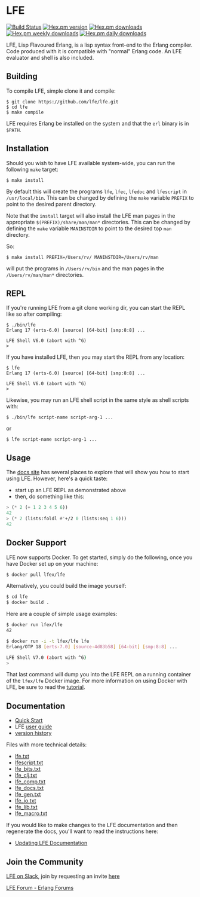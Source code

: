 # LFE

[![Build Status](https://github.com/lfe/lfe/workflows/ci%2Fcd/badge.svg)](https://github.com/lfe/lfe/actions)
[![Hex.pm version](https://img.shields.io/hexpm/v/lfe.svg)](https://hex.pm/packages/lfe)
[![Hex.pm downloads](https://img.shields.io/hexpm/dt/lfe.svg)](https://hex.pm/packages/lfe)
[![Hex.pm weekly downloads](https://img.shields.io/hexpm/dw/lfe.svg)](https://hex.pm/packages/lfe)
[![Hex.pm daily downloads](https://img.shields.io/hexpm/dd/lfe.svg)](https://hex.pm/packages/lfe)

LFE, Lisp Flavoured Erlang, is a lisp syntax front-end to the Erlang
compiler. Code produced with it is compatible with "normal" Erlang
code. An LFE evaluator and shell is also included.


## Building

To compile LFE, simple clone it and compile:

```shell
$ git clone https://github.com/lfe/lfe.git
$ cd lfe
$ make compile
```

LFE requires Erlang be installed on the system and that the ``erl`` binary is
in ``$PATH``.


## Installation

Should you wish to have LFE available system-wide, you can run
the following ``make`` target:

```shell
$ make install
```

By default this will create the programs ``lfe``, ``lfec``, ``lfedoc`` and
``lfescript`` in ``/usr/local/bin``. This can be changed by defining the
``make`` variable ``PREFIX`` to point to the desired parent directory.

Note that the ``install`` target will also install the LFE man pages in the
appropriate ``$(PREFIX)/share/man/man*`` directories. This can be changed by
defining the ``make`` variable ``MANINSTDIR`` to point to the desired top
``man`` directory.

So:

```shell
$ make install PREFIX=/Users/rv/ MANINSTDIR=/Users/rv/man
```

will put the programs in ``/Users/rv/bin`` and the man pages in the
``/Users/rv/man/man*`` directories.


## REPL

If you're running LFE from a git clone working dir, you can start the REPL
like so after compiling:

```shell
$ ./bin/lfe
Erlang 17 (erts-6.0) [source] [64-bit] [smp:8:8] ...

LFE Shell V6.0 (abort with ^G)
>
```

If you have installed LFE, then you may start the REPL from any location:

```shell
$ lfe
Erlang 17 (erts-6.0) [source] [64-bit] [smp:8:8] ...

LFE Shell V6.0 (abort with ^G)
>
```

Likewise, you may run an LFE shell script in the same style as shell scripts
with:

```shell
$ ./bin/lfe script-name script-arg-1 ...
```

or

```shell
$ lfe script-name script-arg-1 ...
```

## Usage

The [docs site](http://lfe.github.io/docs.html) has several places to explore
that will show you how to start using LFE. However, here's a quick taste:

* start up an LFE REPL as demonstrated above
* then, do something like this:
```cl
> (* 2 (+ 1 2 3 4 5 6))
42
> (* 2 (lists:foldl #'+/2 0 (lists:seq 1 6)))
42
```

## Docker Support

LFE now supports Docker. To get started, simply do the following, once you
have Docker set up on your machine:

```bash
$ docker pull lfex/lfe
```

Alternatively, you could build the image yourself:

```bash
$ cd lfe
$ docker build .
```

Here are a couple of simple usage examples:

```bash
$ docker run lfex/lfe
42
```

```bash
$ docker run -i -t lfex/lfe lfe
Erlang/OTP 18 [erts-7.0] [source-4d83b58] [64-bit] [smp:8:8] ...

LFE Shell V7.0 (abort with ^G)
>
```

That last command will dump you into the LFE REPL on a running container
of the ``lfex/lfe`` Docker image. For more information on using Docker
with LFE, be sure to read the
[tutorial](http://blog.lfe.io/tutorials/2014/12/07/1837-running-lfe-in-docker/).


## Documentation

* [Quick Start](https://lfe.gitbooks.io/quick-start/content/)
* LFE [user guide](doc/user_guide.txt)
* [version history](doc/src/version_history.md)

Files with more technical details:

* [lfe.txt](doc/lfe.txt)
* [lfescript.txt](doc/lfescript.txt)
* [lfe_bits.txt](doc/lfe_bits.txt)
* [lfe_clj.txt](doc/lfe_clj.txt)
* [lfe_comp.txt](doc/lfe_comp.txt)
* [lfe_docs.txt](doc/lfe_docs.txt)
* [lfe_gen.txt](doc/lfe_gen.txt)
* [lfe_io.txt](doc/lfe_io.txt)
* [lfe_lib.txt](doc/lfe_lib.txt)
* [lfe_macro.txt](doc/lfe_macro.txt)

If you would like to make changes to the LFE documentation and then regenerate
the docs, you'll want to read the instructions here:

* [Updating LFE Documentation](doc/src/updating_docs.md)

## Join the Community

[LFE on Slack](https://lfe.slack.com), join by requesting an invite [here](https://erlef.org/slack-invite/lfe)

[LFE Forum - Erlang Forums](https://erlangforums.com/lfe)
